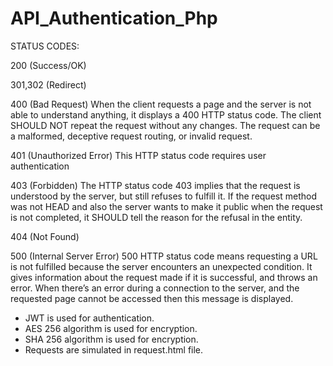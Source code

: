 # API_Authentication_Php

STATUS CODES:

200  (Success/OK) 

301,302 (Redirect)

400 (Bad Request)
    When the client requests a page and the server is not able to understand anything, it displays a 400 HTTP status code. The client SHOULD NOT repeat the request without any changes. The request can be a malformed, deceptive request routing, or invalid request.

401 (Unauthorized Error)
    This HTTP status code requires user authentication

403 (Forbidden)
    The HTTP status code 403 implies that the request is understood by the server, but still refuses to fulfill it. If the request method was not HEAD and also the server wants to make it public when the request is not completed, it SHOULD tell the reason for the refusal in the entity. 

404 (Not Found)

500 (Internal Server Error)
    500 HTTP status code means requesting a URL is not fulfilled because the server encounters an unexpected condition. It gives information about the request made if it is successful, and throws an error. When there’s an error during a connection to the server, and the requested page cannot be accessed then this message is displayed. 

* JWT is used for authentication.
* AES 256 algorithm is used for encryption.
* SHA 256 algorithm is used for encryption.
* Requests are simulated in request.html file.